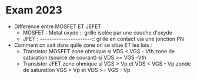 # Exam 2023
- Difference entre MOSFET ET JEFET
  - MOSFET : Metal oxyde :: grille isolée par une couche d'oxyde
  - JFET : ----------------------:: grille en contact via une jonction PN
- Comment on sait dans qulle zone on se situe ET les lois :
  - Transistor MOSFET 
  zone ohmique si VDS < VGS - Vth
  zone de saturation (source de courant)  si VDS >= VGS -Vth
  - Transistor JFET
  zone ohmique si VGS > Vp et VDS < VGS - Vp
  zonde de saturation VGS > Vp et VDS >= VGS - Vp

  
